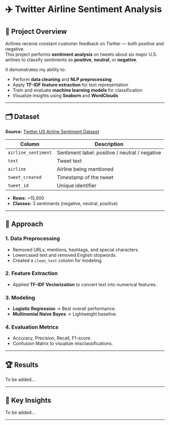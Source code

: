 # ✈️ Twitter Airline Sentiment Analysis

## 📌 Project Overview
Airlines receive constant customer feedback on Twitter — both positive and negative.  
This project performs **sentiment analysis** on tweets about six major U.S. airlines to classify sentiments as **positive**, **neutral**, or **negative**.  

It demonstrates my ability to:
- Perform **data cleaning** and **NLP preprocessing**
- Apply **TF-IDF feature extraction** for text representation
- Train and evaluate **machine learning models** for classification
- Visualize insights using **Seaborn** and **WordClouds**

---

## 🗂️ Dataset
**Source:** [Twitter US Airline Sentiment Dataset](https://www.kaggle.com/crowdflower/twitter-airline-sentiment)

| Column              | Description |
|---------------------|------------|
| `airline_sentiment` | Sentiment label: positive / neutral / negative |
| `text`              | Tweet text |
| `airline`           | Airline being mentioned |
| `tweet_created`     | Timestamp of the tweet |
| `tweet_id`          | Unique identifier |

- **Rows:** ~15,000  
- **Classes:** 3 sentiments (negative, neutral, positive)

---

## 🧠 Approach

### **1. Data Preprocessing**
- Removed URLs, mentions, hashtags, and special characters.
- Lowercased text and removed English stopwords.
- Created a `clean_text` column for modeling.

### **2. Feature Extraction**
- Applied **TF-IDF Vectorization** to convert text into numerical features.

### **3. Modeling**
- **Logistic Regression** → Best overall performance.
- **Multinomial Naive Bayes** → Lightweight baseline.

### **4. Evaluation Metrics**
- Accuracy, Precision, Recall, F1-score.
- Confusion Matrix to visualize misclassifications.

---

## 🏆 Results

To be added...

---

## 🌟 Key Insights

To be added...

---


